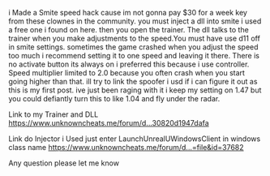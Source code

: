 i Made a Smite speed hack cause im not gonna pay $30 for a week key from these clownes in the community. you must inject a dll into smite i used a free one i found on here. then you open the trainer. The dll talks to the trainer when you make adjustments to the speed.You must have use d11 off in smite settings. sometimes the game crashed when you adjust the speed too much i recommend setting it to one speed and leaving it there. There is no activate button its always on i preferred this because i use controller. Speed multiplier limited to 2.0 because you often crash when you start going higher than that. ill try to link the spoofer i usd if i can figure it out as this is my first post. ive just been raging with it i keep my setting on 1.47 but you could defiantly turn this to like 1.04 and fly under the radar.

Link to my Trainer and DLL
https://www.unknowncheats.me/forum/d...30820d1947dafa


Link do Injector i Used just enter LaunchUnrealUWindowsClient in windows class name
https://www.unknowncheats.me/forum/d...=file&id=37682

Any question please let me know

